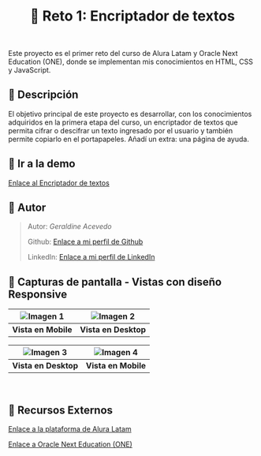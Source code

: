 <h1 align="center"> 💎 Reto 1: Encriptador de textos</h1>
<br/>

Este proyecto es el primer reto del curso de Alura Latam y Oracle Next Education (ONE), donde se implementan mis conocimientos en HTML, CSS y JavaScript.

## 💎 Descripción

El objetivo principal de este proyecto es desarrollar, con los conocimientos adquiridos en la primera etapa del curso, un encriptador de textos que permita cifrar o descifrar un texto ingresado por el usuario y también permite copiarlo en el portapapeles. Añadí un extra: una página de ayuda.


## 💎 Ir a la demo

[Enlace al Encriptador de textos](https://geraldineac.github.io/challenge-encriptador/)

## 💎 Autor

> Autor: *Geraldine Acevedo*
> 
> Github: [Enlace a mi perfil de Github](https://github.io/geraldineac/)
> 
> LinkedIn: [Enlace a mi perfil de LinkedIn](https://www.linkedin.com/geraldine-acevedo-link/)
> 

 
## 💎 Capturas de pantalla - Vistas con diseño Responsive

| ![Imagen 1](https://i.ibb.co/GxmPzvC/Captura-web-30-1-2024-16409-geraldineac-github-io.jpg) | ![Imagen 2](https://i.ibb.co/NVg4C4D/Captura-web-29-1-2024-1282-127-0-0-1.jpg) |
|:------------------------------------------------:|:------------------------------------------------:|
| **Vista en Mobile**                        | **Vista en Desktop**                        |

| ![Imagen 3](https://i.ibb.co/K0RQZHC/Captura-web-30-1-2024-171053-geraldineac-github-io.jpg) | ![Imagen 4](https://i.ibb.co/chh0NfX/Captura-web-30-1-2024-171435-geraldineac-github-io.jpg) |
|:------------------------------------------------:|:------------------------------------------------:|
| **Vista en Desktop**                        | **Vista en Mobile**                        |

<br/>


## 💎 Recursos Externos

[Enlace a la plataforma de Alura Latam](https://www.aluracursos.com/)

[Enlace a Oracle Next Education (ONE)](https://www.oracle.com/ar/education/oracle-next-education/)

<br/>
